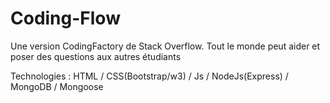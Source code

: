 # Coding-Flow
Une version CodingFactory de Stack Overflow. Tout le monde peut aider et poser des questions aux autres étudiants

Technologies : HTML / CSS(Bootstrap/w3) / Js / NodeJs(Express) / MongoDB / Mongoose 
